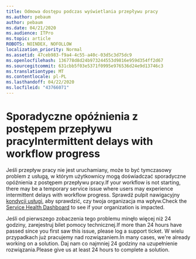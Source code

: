 ```yaml
---
title: Odmowa dostępu podczas wyświetlania przepływu pracy
ms.author: pebaum
author: pebaum
ms.date: 04/21/2020
ms.audience: ITPro
ms.topic: article
ROBOTS: NOINDEX, NOFOLLOW
localization_priority: Normal
ms.assetid: 47ceb983-f9a4-4c55-a40c-03d5c3d75dc9
ms.openlocfilehash: 136778d8d24b973244553d9816e959d354ff2d67
ms.sourcegitcommit: 631cbb5f03e5371f0995e976536d24e9d13746c3
ms.translationtype: MT
ms.contentlocale: pl-PL
ms.lasthandoff: 04/22/2020
ms.locfileid: "43766071"
---
```

# <a name="intermittent-delays-with-workflow-progress"></a><span data-ttu-id="9184d-102">Sporadyczne opóźnienia z postępem przepływu pracy</span><span class="sxs-lookup"><span data-stu-id="9184d-102">Intermittent delays with workflow progress</span></span>

<span data-ttu-id="9184d-103">Jeśli przepływ pracy nie jest uruchamiany, może to być tymczasowy problem z usługą, w którym użytkownicy mogą doświadczać sporadyczne opóźnienia z postępem przepływu pracy.</span><span class="sxs-lookup"><span data-stu-id="9184d-103">If your workflow is not starting, there may be a temporary service issue where users may experience intermittent delays with workflow progress.</span></span> <span data-ttu-id="9184d-104">Sprawdź pulpit nawigacyjny [kondycji usługi,](https://admin.microsoft.com/AdminPortal/Home#/servicehealth) aby sprawdzić, czy twoja organizacja ma wpływ.</span><span class="sxs-lookup"><span data-stu-id="9184d-104">Check the [Service Health Dashboard](https://admin.microsoft.com/AdminPortal/Home#/servicehealth) to see if your organization is impacted.</span></span> 

<span data-ttu-id="9184d-105">Jeśli od pierwszego zobaczenia tego problemu minęło więcej niż 24 godziny, zarejestruj bilet pomocy technicznej.</span><span class="sxs-lookup"><span data-stu-id="9184d-105">If more than 24 hours have passed since you first saw this issue, please log a support ticket.</span></span> <span data-ttu-id="9184d-106">W wielu przypadkach już pracujemy nad rozwiązaniem.</span><span class="sxs-lookup"><span data-stu-id="9184d-106">In many cases, we're already working on a solution.</span></span> <span data-ttu-id="9184d-107">Daj nam co najmniej 24 godziny na uzupełnienie rozwiązania.</span><span class="sxs-lookup"><span data-stu-id="9184d-107">Please give us at least 24 hours to complete a solution.</span></span>


  

